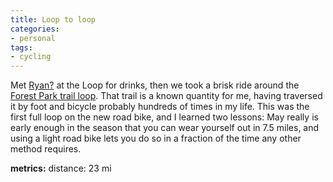 ```yaml
---
title: Loop to loop
categories:
- personal
tags:
- cycling
---
```


Met [Ryan?][1] at the Loop for drinks, then we took a brisk ride around the [Forest Park trail loop][2].  That trail is a known quantity for me, having traversed it by foot and bicycle probably hundreds of times in my life.  This was the first full loop on the new road bike, and I learned two lessons: May really is early enough in the season that you can wear yourself out in 7.5 miles, and using a light road bike lets you do so in a fraction of the time any other method requires.

   [1]: http://nopaper.net/
   [2]: http://www.stlbiking.com/Trail-ForestPark.htm

**metrics:**
distance: 23 mi
